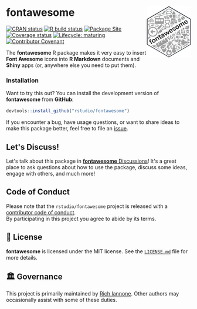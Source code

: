 # fontawesome <img src="man/figures/logo.svg" align="right" alt="" width="120" />

<!-- badges: start -->
<a href="https://cran.r-project.org/package=fontawesome"><img src="https://www.r-pkg.org/badges/version/fontawesome" alt="CRAN status" /></a>
<a href="https://github.com/rstudio/fontawesome/actions"><img src="https://github.com/rstudio/fontawesome/workflows/R-CMD-check/badge.svg" alt="R build status" /></a>
<a href="https://github.com/rstudio/fontawesome/actions"><img src="https://github.com/rstudio/fontawesome/workflows/pkgdown/badge.svg" alt="Package Site" /></a>
<a href="https://codecov.io/gh/rstudio/fontawesome?branch=master"><img src="https://codecov.io/gh/rstudio/fontawesome/branch/master/graph/badge.svg" alt="Coverage status" /></a>
<a href="https://www.tidyverse.org/lifecycle/#maturing"><img src="https://img.shields.io/badge/lifecycle-maturing-blue.svg" alt="Lifecycle: maturing" /></a>
<a href="https://www.contributor-covenant.org/version/2/0/code_of_conduct/"><img src="https://img.shields.io/badge/Contributor%20Covenant-v2.0%20adopted-ff69b4.svg" alt="Contributor Covenant" /></a>
<!-- badges: end -->


The **fontawesome** R package makes it very easy to insert **Font Awesome** icons into **R Markdown** documents and **Shiny** apps (or, anywhere else you need to put them).

### Installation

Want to try this out? You can install the development version of **fontawesome** from **GitHub**:

``` r
devtools::install_github("rstudio/fontawesome")
```

If you encounter a bug, have usage questions, or want to share ideas to make this package better, feel free to file an [issue](https://github.com/rstudio/fontawesome/issues).

## Let's Discuss!

Let's talk about this package in [**fontawesome** Discussions](https://github.com/rstudio/fontawesome/discussions)! It's a great place to ask questions about how to use the package, discuss some ideas, engage with others, and much more!

## Code of Conduct

Please note that the `rstudio/fontawesome` project is released with a [contributor code of conduct](https://www.contributor-covenant.org/version/2/0/code_of_conduct/).<br>By participating in this project you agree to abide by its terms.

## 📄 License

**fontawesome** is licensed under the MIT license. See the [`LICENSE.md`](LICENSE.md) file for more details.

## 🏛️ Governance

This project is primarily maintained by [Rich Iannone](https://github.com/rich-iannone). Other authors may occasionally assist with some of these duties.
